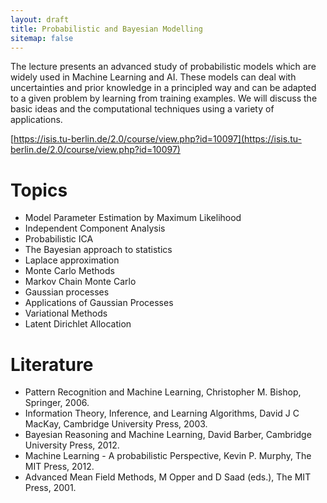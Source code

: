 ```yaml
---
layout: draft
title: Probabilistic and Bayesian Modelling
sitemap: false
---
```


The lecture presents an advanced study of probabilistic models which are widely used in Machine Learning and AI. These models can deal with uncertainties and prior knowledge in a principled way and can be adapted to a given problem by learning from training examples. 
We will discuss the basic ideas and the computational techniques using a variety of applications.

[https://isis.tu-berlin.de/2.0/course/view.php?id=10097](https://isis.tu-berlin.de/2.0/course/view.php?id=10097)

# Topics

- Model Parameter Estimation by Maximum Likelihood
- Independent Component Analysis
- Probabilistic ICA
- The Bayesian approach to statistics
- Laplace approximation
- Monte Carlo Methods
- Markov Chain Monte Carlo
- Gaussian processes
- Applications of Gaussian Processes
- Variational Methods
- Latent Dirichlet Allocation

# Literature

- Pattern Recognition and Machine Learning, Christopher M. Bishop, Springer, 2006.
- Information Theory, Inference, and Learning Algorithms, David J C MacKay, Cambridge University Press, 2003.
- Bayesian Reasoning and Machine Learning, David Barber, Cambridge University Press, 2012.
- Machine Learning - A probabilistic Perspective, Kevin P. Murphy, The MIT Press, 2012.
- Advanced Mean Field Methods, M Opper and D Saad (eds.), The MIT Press, 2001.
